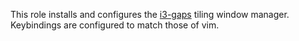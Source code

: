 This role installs and configures the
[i3-gaps](https://github.com/Airblader/i3) tiling window manager. Keybindings
are configured to match those of vim.
